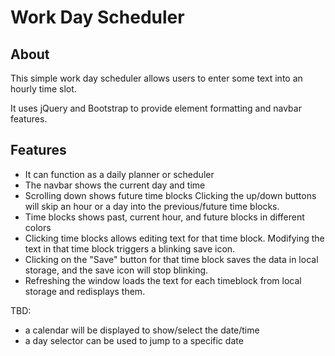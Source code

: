 # Work Day Scheduler

## About

This simple work day scheduler allows users to enter some text into an hourly time slot.

It uses jQuery and Bootstrap to provide element formatting and navbar features.

## Features

- It can function as a daily planner or scheduler
- The navbar shows the current day and time
- Scrolling down shows future time blocks
  Clicking the up/down buttons will skip an hour or a day into the previous/future time blocks.
- Time blocks shows past, current hour, and future blocks in different colors
- Clicking time blocks allows editing text for that time block.
  Modifying the text in that time block triggers a blinking save icon.
- Clicking on the "Save" button for that time block saves the data in local storage, and the save icon will stop blinking.
- Refreshing the window loads the text for each timeblock from local storage and redisplays them.

TBD:
- a calendar will be displayed to show/select the date/time
- a day selector can be used to jump to a specific date

